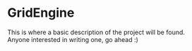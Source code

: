 # GridEngine

This is where a basic description of the project will be found.  
Anyone interested in writing one, go ahead :)
